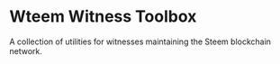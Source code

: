 # Wteem Witness Toolbox
A collection of utilities for witnesses maintaining the Steem blockchain network.
